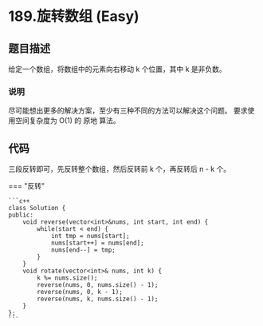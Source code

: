 # 189.旋转数组 (Easy)

## 题目描述

给定一个数组，将数组中的元素向右移动 k 个位置，其中 k 是非负数。

### 说明

尽可能想出更多的解决方案，至少有三种不同的方法可以解决这个问题。
要求使用空间复杂度为 O(1) 的 原地 算法。

## 代码

三段反转即可，先反转整个数组，然后反转前 k 个，再反转后 n - k 个。

=== "反转"

    ```c++
    class Solution {
    public:
        void reverse(vector<int>&nums, int start, int end) {
            while(start < end) {
                int tmp = nums[start];
                nums[start++] = nums[end];
                nums[end--] = tmp;
            }
        }
        void rotate(vector<int>& nums, int k) {
            k %= nums.size();
            reverse(nums, 0, nums.size() - 1);
            reverse(nums, 0, k - 1);
            reverse(nums, k, nums.size() - 1);
        }
    };
    ```